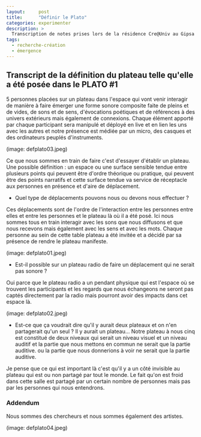 ```yaml
---
layout:     post
title:      "Définir le Plato"
categories: experimenter
description: >
  Transcription de notes prises lors de la résidence Cre@Univ au Gipsa Lab. Ces échanges se sont tissés entre Crys Aslanian, Théo Goedert, James Léonard, Jérôme Villeneuve et moi.
tags:
  - recherche-création
  - émergence
---
```


## Transcript de la définition du plateau telle qu'elle a été posée dans le PLATO #1

5 personnes placées sur un plateau dans l'espace qui vont venir interagir de manière à faire émerger une forme sonore composite faite de pleins et de vides, de sons et de sens, d'évocations poétiques et de références à des univers extérieurs mais également de connexions. Chaque élément apporté par chaque participant sera manipulé et déployé en live et en lien les uns avec les autres et notre présence est médiée par un micro, des casques et des ordinateurs peuplés d'instruments.

(image: defplato03.jpeg)

Ce que nous sommes en train de faire c'est d'essayer d'établir un plateau. Une possible définition : un espace ou une surface sensible tendue entre plusieurs points qui peuvent être d'ordre théorique ou pratique, qui peuvent être des points narratifs et cette surface tendue va service de réceptacle aux personnes en présence et d'aire de déplacement.

- Quel type de déplacements pouvons nous ou devons nous effectuer ?

Ces déplacements sont de l'ordre de l'interaction entre les personnes entre elles et entre les personnes et le plateau là où il a été posé. Ici nous sommes tous en train interagir avec les sons que nous diffusons et que nous recevons mais également avec les sens et avec les mots. Chaque personne au sein de cette table plateau a été invitée et a décidé par sa présence de rendre le plateau manifeste.

(image: defplato01.jpeg)

- Est-il possible sur un plateau radio de faire un déplacement qui ne serait pas sonore ?

Oui parce que le plateau radio a un pendant physique qui est l'espace où se trouvent les participants et les regards que nous échangeons ne seront pas captés directement par la radio mais pourront avoir des impacts dans cet espace là.

(image: defplato02.jpeg)

- Est-ce que ça voudrait dire qu'il y aurait deux plateaux et on n'en partagerait qu'un seul ? Il y aurait un plateau... Notre plateau à nous cinq est constitué de deux niveaux qui serait un niveau visuel et un niveau auditif et la partie que nous mettons en commun ne serait que la partie auditive. ou la partie que nous donnerions à voir ne serait que la partie auditive.

Je pense que ce qui est important là c'est qu'il y a un côté invisible au plateau qui est ou non partagé par tout le monde. Le fait qu'on est froid dans cette salle est partagé par un certain nombre de personnes mais pas par les personnes qui nous entendrons.

### **Addendum**

Nous sommes des chercheurs et nous sommes également des artistes.

(image: defplato04.jpeg)